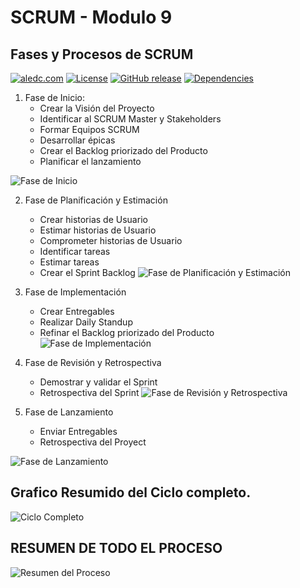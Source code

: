 # SCRUM - Modulo 9
## Fases y Procesos de SCRUM
[![aledc.com](https://github.com/aledc7/Scrum-Certification/blob/master/recursos/aledc.com.svg)](https://aledc.com)
[![License](https://github.com/aledc7/Scrum-Certification/blob/master/recursos/mit-license.svg)](https://aledc.com)
[![GitHub release](https://github.com/aledc7/Scrum-Certification/blob/master/recursos/release.svg)](https://aledc.com)
[![Dependencies](https://github.com/aledc7/Scrum-Certification/blob/master/recursos/dependencias-none.svg)](https://aledc.com)




1. Fase de Inicio:
	- Crear la Visión del Proyecto
	- Identificar al SCRUM Master y Stakeholders
	- Formar Equipos SCRUM
	- Desarrollar épicas
	- Crear el Backlog priorizado del Producto
	- Planificar el lanzamiento
	
![Fase de Inicio](https://github.com/aledc7/Scrum-Certification/blob/master/recursos/09/01%20-%20inicio.png?raw=true)


2. Fase de Planificación y Estimación
	- Crear historias de Usuario
	- Estimar historias de Usuario
	- Comprometer historias de Usuario
	- Identificar tareas
	- Estimar tareas
	- Crear el Sprint Backlog
![Fase de Planificación y Estimación](https://github.com/aledc7/Scrum-Certification/blob/master/recursos/09/02%20-%20PlanificacionEstimacion.png?raw=true)

3. Fase de Implementación
	- Crear Entregables
	- Realizar Daily Standup
	- Refinar el Backlog priorizado del Producto
![Fase de Implementación](https://github.com/aledc7/Scrum-Certification/blob/master/recursos/09/03%20-%20Implementacion.png?raw=true)

4. Fase de Revisión y Retrospectiva
	- Demostrar y validar el Sprint
	- Retrospectiva del Sprint
![Fase de Revisión y Retrospectiva](https://github.com/aledc7/Scrum-Certification/blob/master/recursos/09/04%20-%20RevisionRetrospectiva.png?raw=true)

5. Fase de Lanzamiento
	- Enviar Entregables
	- Retrospectiva del Proyect	

![Fase de Lanzamiento](https://github.com/aledc7/Scrum-Certification/blob/master/recursos/09/05%20-%20EntregableRetrospectiva.png?raw=true)

## Grafico Resumido del Ciclo completo.

![Ciclo Completo](https://github.com/aledc7/Scrum-Certification/blob/master/recursos/09/06.png?raw=true)


## RESUMEN DE TODO EL PROCESO

![Resumen del Proceso](https://github.com/aledc7/Scrum-Certification/blob/master/recursos/09/07%20-%20Procesos.png?raw=true)
